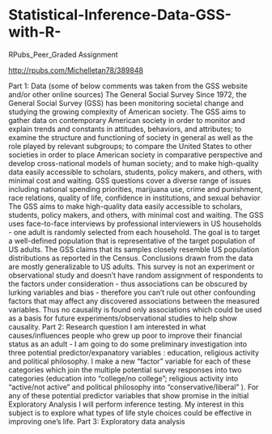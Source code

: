 # Statistical-Inference-Data-GSS-with-R-


RPubs_Peer_Graded Assignment


http://rpubs.com/Michelletan78/389848


Part 1: Data
(some of below comments was taken from the GSS website and/or other online sources)
The General Social Survey
Since 1972, the General Social Survey (GSS) has been monitoring societal change and studying the growing complexity of American society. The GSS aims to gather data on contemporary American society in order to monitor and explain trends and constants in attitudes, behaviors, and attributes; to examine the structure and functioning of society in general as well as the role played by relevant subgroups; to compare the United States to other societies in order to place American society in comparative perspective and develop cross-national models of human society; and to make high-quality data easily accessible to scholars, students, policy makers, and others, with minimal cost and waiting.
GSS questions cover a diverse range of issues including national spending priorities, marijuana use, crime and punishment, race relations, quality of life, confidence in institutions, and sexual behavior
The GSS aims to make high-quality data easily accessible to scholars, students, policy makers, and others, with minimal cost and waiting.
The GSS uses face-to-face interviews by professional interviewers in US households - one adult is randomly selected from each household. The goal is to target a well-defined population that is representative of the target population of US adults.
The GSS claims that its samples closely resemble US population distributions as reported in the Census. Conclusions drawn from the data are mostly generalizable to US adults.
This survey is not an experiment or observational study and doesn’t have random assignment of respondents to the factors under consideration - thus associations can be obscured by lurking variables and bias - therefore you can’t rule out other confounding factors that may affect any discovered associations between the measured variables. Thus no causality is found only associations which could be used as a basis for future experiments/observational studies to help show causality.
Part 2: Research question
I am interested in what causes/influences people who grew up poor to improve their financial status as an adult - I am going to do some preliminary investigation into three potential predictor/expanatory variables : education, religious activity and political philosophy. I make a new “factor” variable for each of these categories which join the multiple potential survey responses into two categories (education into “college/no college”; religious activity into “active/not active” and political philosophy into “conservative/liberal” ). For any of these potential predictor variables that show promise in the initial Exploratory Analysis I will perform inference testing.
My interest in this subject is to explore what types of life style choices could be effective in improving one’s life.
Part 3: Exploratory data analysis
